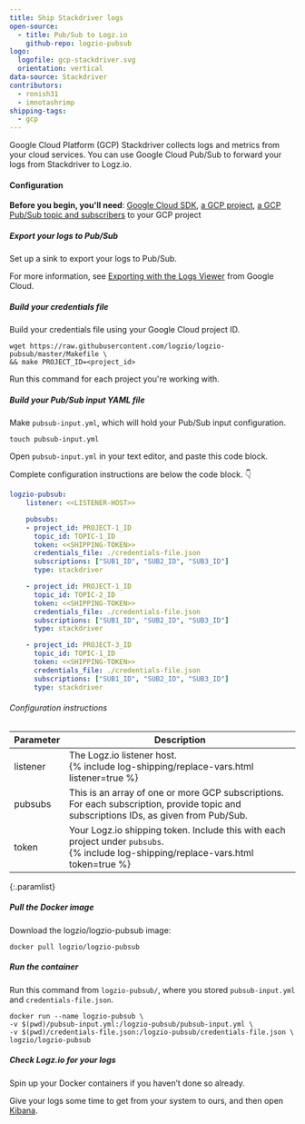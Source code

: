 ```yaml
---
title: Ship Stackdriver logs
open-source:
  - title: Pub/Sub to Logz.io
    github-repo: logzio-pubsub
logo:
  logofile: gcp-stackdriver.svg
  orientation: vertical
data-source: Stackdriver
contributors:
  - ronish31
  - imnotashrimp
shipping-tags:
  - gcp
---
```


Google Cloud Platform (GCP) Stackdriver collects logs and metrics from your cloud services.
You can use Google Cloud Pub/Sub to forward your logs from Stackdriver to Logz.io.

#### Configuration

**Before you begin, you'll need**:
[Google Cloud SDK](https://cloud.google.com/sdk/docs/quickstarts),
[a GCP project](https://console.cloud.google.com/projectcreate),
[a GCP Pub/Sub topic and subscribers](https://cloud.google.com/pubsub/docs/quickstart-console) to your GCP project

<div class="tasklist">

##### Export your logs to Pub/Sub

Set up a sink to export your logs to Pub/Sub.

For more information, see [Exporting with the Logs Viewer](https://cloud.google.com/logging/docs/export/configure_export_v2) from Google Cloud.

##### Build your credentials file

Build your credentials file using your Google Cloud project ID.

```shell
wget https://raw.githubusercontent.com/logzio/logzio-pubsub/master/Makefile \
&& make PROJECT_ID=<project_id>
```

Run this command for each project you're working with.

##### Build your Pub/Sub input YAML file

Make `pubsub-input.yml`, which will hold your Pub/Sub input configuration.

```shell
touch pubsub-input.yml
```

Open `pubsub-input.yml` in your text editor, and paste this code block.

Complete configuration instructions are below the code block. 👇

```yaml
logzio-pubsub:
    listener: <<LISTENER-HOST>>

    pubsubs:
    - project_id: PROJECT-1_ID
      topic_id: TOPIC-1_ID
      token: <<SHIPPING-TOKEN>>
      credentials_file: ./credentials-file.json
      subscriptions: ["SUB1_ID", "SUB2_ID", "SUB3_ID"]
      type: stackdriver

    - project_id: PROJECT-1_ID
      topic_id: TOPIC-2_ID
      token: <<SHIPPING-TOKEN>>
      credentials_file: ./credentials-file.json
      subscriptions: ["SUB1_ID", "SUB2_ID", "SUB3_ID"]
      type: stackdriver

    - project_id: PROJECT-3_ID
      topic_id: TOPIC-1_ID
      token: <<SHIPPING-TOKEN>>
      credentials_file: ./credentials-file.json
      subscriptions: ["SUB1_ID", "SUB2_ID", "SUB3_ID"]
      type: stackdriver
```


###### Configuration instructions

| Parameter | Description |
|---|---|
| listener | The Logz.io listener host. <br> {% include log-shipping/replace-vars.html listener=true %} |
| pubsubs | This is an array of one or more GCP subscriptions. For each subscription, provide topic and subscriptions IDs, as given from Pub/Sub. |
| token | Your Logz.io shipping token. Include this with each project under `pubsubs`. <br> {% include log-shipping/replace-vars.html token=true %} |
{:.paramlist}

##### Pull the Docker image

Download the logzio/logzio-pubsub image:

```shell
docker pull logzio/logzio-pubsub
```

##### Run the container

Run this command from `logzio-pubsub/`,
where you stored `pubsub-input.yml`
and `credentials-file.json`.

```shell
docker run --name logzio-pubsub \
-v $(pwd)/pubsub-input.yml:/logzio-pubsub/pubsub-input.yml \
-v $(pwd)/credentials-file.json:/logzio-pubsub/credentials-file.json \
logzio/logzio-pubsub
```

##### Check Logz.io for your logs

Spin up your Docker containers if you haven’t done so already.

Give your logs some time to get from your system to ours,
and then open [Kibana](https://app.logz.io/#/dashboard/kibana).

</div>
